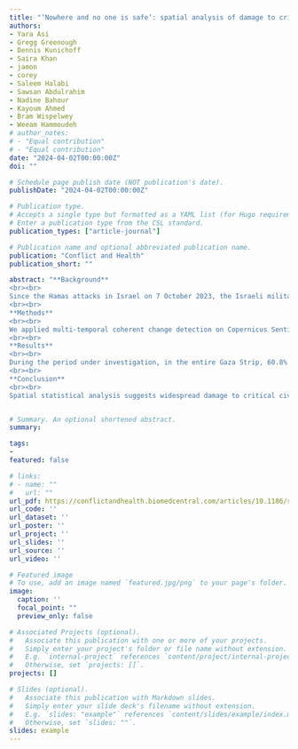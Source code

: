 ```yaml
---
title: "‘Nowhere and no one is safe’: spatial analysis of damage to critical civilian infrastructure in the Gaza Strip during the first phase of the Israeli military campaign, 7 October to 22 November 2023"
authors:
- Yara Asi
- Gregg Greenough
- Dennis Kunichoff
- Saira Khan
- jamon
- corey
- Saleem Halabi
- Sawsan Abdulrahim
- Nadine Bahour
- Kayoum Ahmed
- Bram Wispelwey
- Weeam Hammoudeh
# author_notes:
# - "Equal contribution"
# - "Equal contribution"
date: "2024-04-02T00:00:00Z"
doi: ""

# Schedule page publish date (NOT publication's date).
publishDate: "2024-04-02T00:00:00Z"

# Publication type.
# Accepts a single type but formatted as a YAML list (for Hugo requirements).
# Enter a publication type from the CSL standard.
publication_types: ["article-journal"]

# Publication name and optional abbreviated publication name.
publication: "Conflict and Health"
publication_short: ""

abstract: "**Background**
<br><br>
Since the Hamas attacks in Israel on 7 October 2023, the Israeli military has launched an assault in the Gaza Strip, which included over 12,000 targets struck and over 25,000 tons of incendiary munitions used by 2 November 2023. The objectives of this study include: (1) the descriptive and inferential spatial analysis of damage to critical civilian infrastructure (health, education, and water facilities) across the Gaza Strip during the first phase of the military campaign, defined as 7 October to 22 November 2023 and (2) the analysis of damage clustering around critical civilian infrastructure to explore broader questions about Israel’s adherence to International Humanitarian Law (IHL).\
<br><br>
**Methods**
<br><br>
We applied multi-temporal coherent change detection on Copernicus Sentinel 1-A Synthetic Aperture Radar (SAR) imagery to detect signals indicative of damage to the built environment through 22 November 2023. Specific locations of health, education, and water facilities were delineated using open-source building footprint and cross-checked with geocoded data from OCHA, OpenStreetMap, and Humanitarian OpenStreetMap Team. We then assessed the retrieval of damage at and with close proximity to sites of health, education, and water infrastructure in addition to designated evacuation corridors and civilian protection zones. The Global Moran’s I autocorrelation inference statistic was used to determine whether health, education, and water facility infrastructure damage was spatially random or clustered.
<br><br>
**Results**
<br><br>
During the period under investigation, in the entire Gaza Strip, 60.8% (n = 59) of health, 68.2% (n = 324) of education, and 42.1% (n = 64) of water facilities sustained infrastructure damage. Furthermore, 35.1% (n = 34) of health, 40.2% (n = 191) of education, and 36.8% (n = 56) of water facilities were functionally destroyed. Applying the Global Moran’s I spatial inference statistic to facilities demonstrated a high degree of damage clustering for all three types of critical civilian infrastructure, with Z-scores indicating < 1% likelihood of cluster damage occurring by random chance.
<br><br>
**Conclusion**
<br><br>
Spatial statistical analysis suggests widespread damage to critical civilian infrastructure that should have been provided protection under IHL. These findings raise serious allegations about the violation of IHL, especially in light of Israeli officials’ statements explicitly inciting violence and displacement and multiple widely reported acts of collective punishment."


# Summary. An optional shortened abstract.
summary:

tags:
- 
featured: false

# links:
# - name: ""
#   url: ""
url_pdf: https://conflictandhealth.biomedcentral.com/articles/10.1186/s13031-024-00580-x#citeas
url_code: ''
url_dataset: ''
url_poster: ''
url_project: ''
url_slides: ''
url_source: ''
url_video: ''

# Featured image
# To use, add an image named `featured.jpg/png` to your page's folder. 
image:
  caption: ''
  focal_point: ""
  preview_only: false

# Associated Projects (optional).
#   Associate this publication with one or more of your projects.
#   Simply enter your project's folder or file name without extension.
#   E.g. `internal-project` references `content/project/internal-project/index.md`.
#   Otherwise, set `projects: []`.
projects: []

# Slides (optional).
#   Associate this publication with Markdown slides.
#   Simply enter your slide deck's filename without extension.
#   E.g. `slides: "example"` references `content/slides/example/index.md`.
#   Otherwise, set `slides: ""`.
slides: example
---
```


